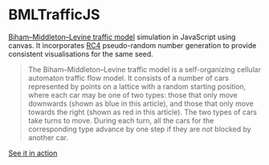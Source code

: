 BMLTrafficJS
============

[Biham–Middleton–Levine traffic model](http://en.wikipedia.org/wiki/Biham-Middleton-Levine_traffic_model) 
simulation in JavaScript using canvas. It incorporates [RC4](http://en.wikipedia.org/wiki/RC4) pseudo-random 
number generation to provide consistent visualisations for the same seed.

> The Biham–Middleton–Levine traffic model is a self-organizing cellular automaton traffic flow model. It 
consists of a number of cars represented by points on a lattice with a random starting position, where 
each car may be one of two types: those that only move downwards (shown as blue in this article), and 
those that only move towards the right (shown as red in this article). The two types of cars take turns 
to move. During each turn, all the cars for the corresponding type advance by one step if they are not 
blocked by another car.

[See it in action](http://htmlpreview.github.com/?http://github.com/MaciekBaron/BMLTrafficJS/blob/master/index.html)

